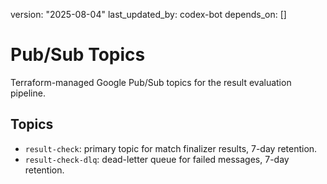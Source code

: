 version: "2025-08-04"
last_updated_by: codex-bot
depends_on: []

# Pub/Sub Topics

Terraform-managed Google Pub/Sub topics for the result evaluation pipeline.

## Topics

- `result-check`: primary topic for match finalizer results, 7-day retention.
- `result-check-dlq`: dead-letter queue for failed messages, 7-day retention.
